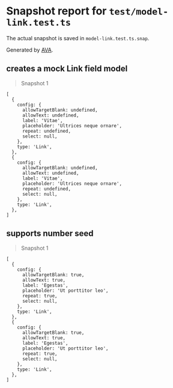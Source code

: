 # Snapshot report for `test/model-link.test.ts`

The actual snapshot is saved in `model-link.test.ts.snap`.

Generated by [AVA](https://avajs.dev).

## creates a mock Link field model

> Snapshot 1

    [
      {
        config: {
          allowTargetBlank: undefined,
          allowText: undefined,
          label: 'Vitae',
          placeholder: 'Ultrices neque ornare',
          repeat: undefined,
          select: null,
        },
        type: 'Link',
      },
      {
        config: {
          allowTargetBlank: undefined,
          allowText: undefined,
          label: 'Vitae',
          placeholder: 'Ultrices neque ornare',
          repeat: undefined,
          select: null,
        },
        type: 'Link',
      },
    ]

## supports number seed

> Snapshot 1

    [
      {
        config: {
          allowTargetBlank: true,
          allowText: true,
          label: 'Egestas',
          placeholder: 'Ut porttitor leo',
          repeat: true,
          select: null,
        },
        type: 'Link',
      },
      {
        config: {
          allowTargetBlank: true,
          allowText: true,
          label: 'Egestas',
          placeholder: 'Ut porttitor leo',
          repeat: true,
          select: null,
        },
        type: 'Link',
      },
    ]
